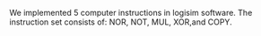 We implemented 5 computer instructions in logisim software. The instruction set consists of: NOR, NOT, MUL, XOR,and COPY. 
